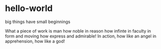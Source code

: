 # hello-world
big things have small beginnings

What a piece of work is man
how noble in reason
how infinte in faculty
in form and moving how express and admirable!
In action, how like an angel
in apprehension, how like a god!
